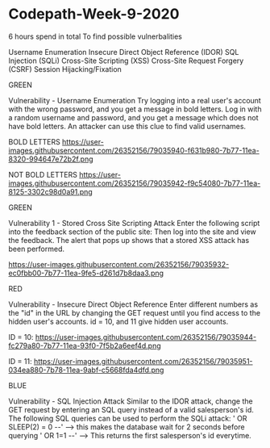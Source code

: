# Codepath-Week-9-2020

6 hours spend in total
To find possible vulnerbalities

Username Enumeration
Insecure Direct Object Reference (IDOR)
SQL Injection (SQLi)
Cross-Site Scripting (XSS)
Cross-Site Request Forgery (CSRF)
Session Hijacking/Fixation

GREEN

Vulnerability  - Username Enumeration
Try logging into a real user's account with the wrong password, and you get a message in bold letters.
Log in with a random username and password, and you get a message which does not have bold letters.
An attacker can use this clue to find valid usernames. 

BOLD LETTERS
https://user-images.githubusercontent.com/26352156/79035940-f631b980-7b77-11ea-8320-994647e72b2f.png

NOT BOLD LETTERS
https://user-images.githubusercontent.com/26352156/79035942-f9c54080-7b77-11ea-8125-3302c98d0a91.png

GREEN

Vulnerability 1 - Stored Cross Site Scripting Attack
Enter the following script into the feedback section of the public site: <script>alert('Nilab found the XSS!');</script>
Then log into the site and view the feedback.
The alert that pops up shows that a stored XSS attack has been performed.

 https://user-images.githubusercontent.com/26352156/79035932-ec0fbb00-7b77-11ea-9fe5-d261d7b8daa3.png
 
 RED
 
 Vulnerability - Insecure Direct Object Reference
Enter different numbers as the "id" in the URL by changing the GET request until you find access to the hidden user's accounts.
id = 10, and 11 give hidden user accounts.

ID = 10: https://user-images.githubusercontent.com/26352156/79035944-fc279a80-7b77-11ea-93f0-7f5b2a6eef4d.png

ID = 11: https://user-images.githubusercontent.com/26352156/79035951-034ea880-7b78-11ea-9abf-c5668fda4dfd.png

BLUE

Vulnerability - SQL Injection Attack
Similar to the IDOR attack, change the GET request by entering an SQL query instead of a valid salesperson's id.
The following SQL queries can be used to perform the SQLi attack: ' OR SLEEP(2) = 0 --' --> this makes the database wait for 2 seconds before querying ' OR 1=1 --' --> This returns the first salesperson's id everytime.


